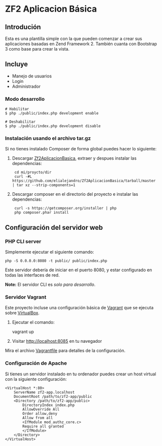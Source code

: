 ZF2 Aplicacion Básica
=======================

Introdución
------------

Esta es una plantilla simple con la que pueden comenzar a crear
sus aplicaciones basadas en Zend Framework 2. También cuanta 
con Bootstrap 3 como base para crear la vista.

Incluye
-------
* Manejo de usuarios
* Login
* Administrador

### Modo desarrollo

    # Habilitar
    $ php ./public/index.php development enable
    
    # Deshabilitar
    $ php ./public/index.php development disable

### Instalación usando el archivo tar.gz

Si no tienes instalado Composer de forma global puedes hacer lo siguiente:

1. Descargar [Zf2AplicacionBasica](https://github.com/elialejandro/Zf2AplicacionBasica/tarball/master), 
   extraer y despues instalar las dependencias:

        cd mi/proycto/dir
        curl -#L https://github.com/elialejandro/Zf2AplicacionBasica/tarball/master | tar xz --strip-components=1
    

2. Descargar composer en el directorio del proyecto e instalar las dependencias:

        curl -s https://getcomposer.org/installer | php
        php composer.phar install

Configuración del servidor web
------------------------------

### PHP CLI server

Simplemente ejecutar el siguiente comando:

    php -S 0.0.0.0:8080 -t public/ public/index.php

Este servidor debería de iniciar en el puerto 8080, y estar configurado en todas las interfaces de red.

**Note:** El servidor CLI es *solo para desarrollo*.

### Servidor Vagrant

Este proyecto incluse una configuración básica de [Vagrant](http://docs.vagrantup.com/v2/getting-started/index.html)  que se ejecuta sobre [VirtualBox](https://www.virtualbox.org/wiki/Downloads).

1. Ejecutar el comando:

    vagrant up

2. Visitar [http://localhost:8085](http://localhost:8085) en tu navegador

Mira el archivo [Vagrantfile](Vagrantfile) para detalles de la configuración.

### Configuración de Apache

Si tienes un servidor instalado en tu ordenador puedes crear un host virtual con la siguiente configuración:

    <VirtualHost *:80>
        ServerName zf2-app.localhost
        DocumentRoot /path/to/zf2-app/public
        <Directory /path/to/zf2-app/public>
            DirectoryIndex index.php
            AllowOverride All
            Order allow,deny
            Allow from all
            <IfModule mod_authz_core.c>
            Require all granted
            </IfModule>
        </Directory>
    </VirtualHost>
